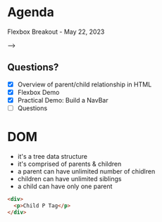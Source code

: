 # Agenda

Flexbox Breakout - May 22, 2023

-->

## Questions?

- [x] Overview of parent/child relationship in HTML
- [x] Flexbox Demo
- [x] Practical Demo: Build a NavBar
- [ ] Questions

# DOM

- it's a tree data structure
- it's comprised of parents & children
- a parent can have unlimited number of chidlren
- children can have unlimited siblings
- a child can have only one parent

```html
<div>
  <p>Child P Tag</p>
</div>
```
